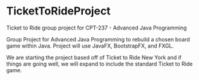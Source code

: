 # TicketToRideProject
Ticket to Ride group project for CPT-237 - Advanced Java Programming

Group Project for Advanced Java Programming to rebuild a chosen board game within Java.
Project will use JavaFX, BootstrapFX, and FXGL.

We are starting the project based off of Ticket to Ride New York and if things are going well,
we will expand to include the standard Ticket to Ride game.

